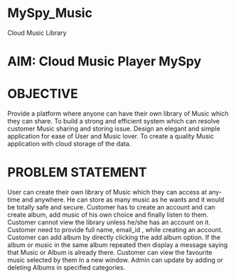 # MySpy_Music
Cloud Music Library
# AIM: Cloud  Music Player  MySpy 
 
# OBJECTIVE 
Provide a platform where anyone can have their own library of Music which they can share. 
To build a strong and efficient system which can resolve customer Music sharing and storing issue. 
Design an elegant and simple application for ease of User and Music lover. 
To create a quality Music application with cloud storage of the data. 
 
# PROBLEM STATEMENT 
User can create their own library of Music which they can access at any-time and anywhere. He can store as many music as he wants and it would be totally safe and secure. Customer has to create an account and can create album, add music of his own choice and finally listen to them. Customer cannot view the library unless he/she has an account  on it. Customer need to provide full name, email_id , while creating an account. Customer can add album  by directly clicking the add album option. If the album or music in the same album repeated then display a message saying that Music or Album is already there. Customer can view the favourite music selected by them in a new window. Admin can update by adding or deleting Albums in specified categories. 
